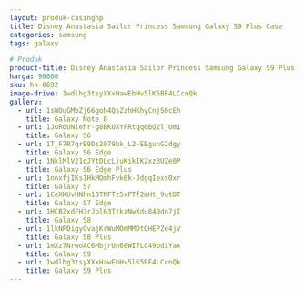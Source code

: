 ```yaml
---
layout: produk-casinghp
title: Disney Anastasia Sailor Princess Samsung Galaxy S9 Plus Case
categories: samsung
tags: galaxy

# Produk
product-title: Disney Anastasia Sailor Princess Samsung Galaxy S9 Plus Case
harga: 90000
sku: hn-0692
image-drive: 1wdlhg3tsyXXxHawEbHv5lK5BF4LCcnQk
gallery:
  - url: 1sWOuGMbZj66goh4QsZzhHKhyCnjS0cEh
    title: Galaxy Note 8
  - url: 1JuR0UNiehr-g8BKUXYFRtqq0BQ2l_Om1
    title: Galaxy S6
  - url: 1T_F7R7qrE9Ds2079bk_L2-EBgunG2dgy
    title: Galaxy S6 Edge
  - url: 1NklMlV21qJYtDLcLjuKikIK2xz3UZe0P
    title: Galaxy S6 Edge Plus
  - url: 1nnxfjIKs1HkMOmhFvk6k-JdgqIexs0xr
    title: Galaxy S7
  - url: 1CeXKUvHNhn18TNFTz5xPTf2mHt_9utDT
    title: Galaxy S7 Edge
  - url: 1HCBZxdFH3rJpl63TtkzNwXdu840dn7jI
    title: Galaxy S8
  - url: 1lkNPDigyGvajKrWuMOmMMDtOHEPZe4jV
    title: Galaxy S8 Plus
  - url: 1mXz7NrwoAC6MbjrUn68WI7LC49bdiYax
    title: Galaxy S9
  - url: 1wdlhg3tsyXXxHawEbHv5lK5BF4LCcnQk
    title: Galaxy S9 Plus
---
```

